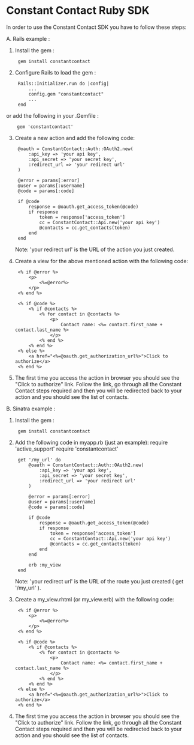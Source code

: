 Constant Contact Ruby SDK
=========================

In order to use the Constant Contact SDK you have to follow these steps:

A. Rails example :

1. Install the gem :

        gem install constantcontact

2. Configure Rails to load the gem :

        Rails::Initializer.run do |config|
            ...
            config.gem "constantcontact"
            ...
        end
        
or add the following in your .Gemfile :

        gem 'constantcontact'

3. Create a new action and add the following code:

        @oauth = ConstantContact::Auth::OAuth2.new(
            :api_key => 'your api key',
            :api_secret => 'your secret key',
            :redirect_url => 'your redirect url'
        )

        @error = params[:error]
        @user = params[:username]
        @code = params[:code]

        if @code
            response = @oauth.get_access_token(@code)
            if response
                token = response['access_token']
                cc = ConstantContact::Api.new('your api key')
                @contacts = cc.get_contacts(token)
            end
        end


    Note: 'your redirect url' is the URL of the action you just created.

4. Create a view for the above mentioned action with the following code:

        <% if @error %>
            <p>
                <%=@error%>
            </p>
        <% end %>

        <% if @code %>
            <% if @contacts %>
                <% for contact in @contacts %>
                    <p>
                        Contact name: <%= contact.first_name + contact.last_name %>
                    </p>
                <% end %>
            <% end %>
        <% else %>
            <a href="<%=@oauth.get_authorization_url%>">Click to authorize</a>
        <% end %>

5. The first time you access the action in browser you should see the "Click to authorize" link.
Follow the link, go through all the Constant Contact steps required 
and then you will be redirected back to your action and you should see the list of contacts.


B. Sinatra example :


1. Install the gem :

        gem install constantcontact

2. Add the following code in myapp.rb (just an example):
        require 'active_support'
        require 'constantcontact'

        get '/my_url' do
            @oauth = ConstantContact::Auth::OAuth2.new(
                :api_key => 'your api key',
                :api_secret => 'your secret key',
                :redirect_url => 'your redirect url'
            )

            @error = params[:error]
            @user = params[:username]
            @code = params[:code]

            if @code
                response = @oauth.get_access_token(@code)
                if response
                    token = response['access_token']
                    cc = ConstantContact::Api.new('your api key')
                    @contacts = cc.get_contacts(token)
                end
            end

            erb :my_view
        end


    Note: 'your redirect url' is the URL of the route you just created ( get '/my_url' ).

4. Create a my_view.rhtml (or my_view.erb) with the following code:

        <% if @error %>
            <p>
                <%=@error%>
            </p>
        <% end %>

        <% if @code %>
            <% if @contacts %>
                <% for contact in @contacts %>
                    <p>
                        Contact name: <%= contact.first_name + contact.last_name %>
                    </p>
                <% end %>
            <% end %>
        <% else %>
            <a href="<%=@oauth.get_authorization_url%>">Click to authorize</a>
        <% end %>

5. The first time you access the action in browser you should see the "Click to authorize" link.
Follow the link, go through all the Constant Contact steps required 
and then you will be redirected back to your action and you should see the list of contacts.